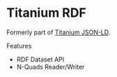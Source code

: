 # Titanium RDF

Formerly part of [Titanium JSON-LD](https://github.com/filip26/titanium-json-ld).

Features
 - RDF Dataset API
 - N-Quads Reader/Writer
